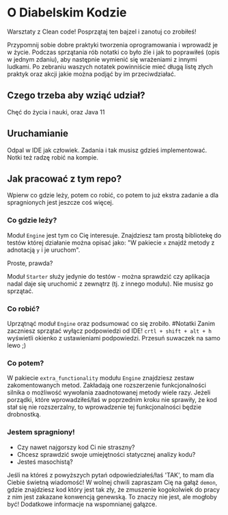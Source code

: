  # O Diabelskim Kodzie
 Warsztaty z Clean code! Posprzątaj ten bajzel i zanotuj co zrobiłeś!
 
 Przypomnij sobie dobre praktyki tworzenia oprogramowania i wprowadź je w życie.
 Podczas sprzątania rób notatki co było źle i jak to poprawiłeś (opis w jednym zdaniu), aby
 następnie wymienić się wrażeniami z innymi ludkami. Po zebraniu waszych notatek
 powinniście mieć długą listę złych praktyk oraz akcji jakie można podjąć by im przeciwdziałać.

 ## Czego trzeba aby wziąć udział?
 Chęć do życia i nauki, oraz Java 11
 
 ## Uruchamianie
 Odpal w IDE jak człowiek. Zadania i tak musisz gdzieś implementować.
 Notki też radzę robić na kompie.
 
 ## Jak pracować z tym repo?
 Wpierw co gdzie leży, potem co robić, co potem to już ekstra zadanie a dla spragnionych jest jeszcze coś więcej.
 
 ### Co gdzie leży?
 
 Moduł `Engine` jest tym co Cię interesuje. Znajdziesz tam prostą bibliotekę
 do testów której działanie można opisać jako: "W pakiecie `x` znajdź metody z adnotacją
 `y` i je uruchom". 
 
 Proste, prawda?
 
 Moduł `Starter` służy jedynie do testów - można sprawdzić czy aplikacja nadal daje się
 uruchomić z zewnątrz (tj. z innego modułu). Nie musisz go sprzątać.
 
 ### Co robić?
 
 Uprzątnąć moduł `Engine` oraz podsumować co się zrobiło. #Notatki
 Zanim zaczniesz sprzątać wyłącz podpowiedzi od IDE!
 `crtl + shift + alt + h` wyświetli okienko z ustawieniami podpowiedzi. 
 Przesuń suwaczek na samo lewo ;)
 
 ### Co potem?
 
 W pakiecie `extra_functionality` modułu `Engine` znajdziesz zestaw zakomentowanych metod.
 Zakładają one rozszerzenie funkcjonalności silnika o możliwość wywołania zaadnotowanej metody wiele razy.
 Jeżeli porządki, które wprowadziłeś/łaś w poprzednim kroku nie sprawiły, że kod stał się
 nie rozszerzalny, to wprowadzenie tej funkcjonalności będzie drobnostką.
 
 ### Jestem spragniony!
 
 - Czy nawet najgorszy kod Ci nie straszny?
 - Chcesz sprawdzić swoje umiejętności statycznej analizy kodu?
 - Jesteś masochistą?
 
 Jeśli na któreś z powyższych pytań odpowiedziałeś/łaś 'TAK', to mam dla Ciebie świetną wiadomość!
 W wolnej chwili zapraszam Cię na gałąź `demon`, gdzie znajdziesz kod który jest tak zły,
 że zmuszenie kogokolwiek do pracy z nim jest zakazane konwencją genewską. 
 To znaczy nie jest, ale mogłoby być! Dodatkowe informacje na wspomnianej gałązce.
